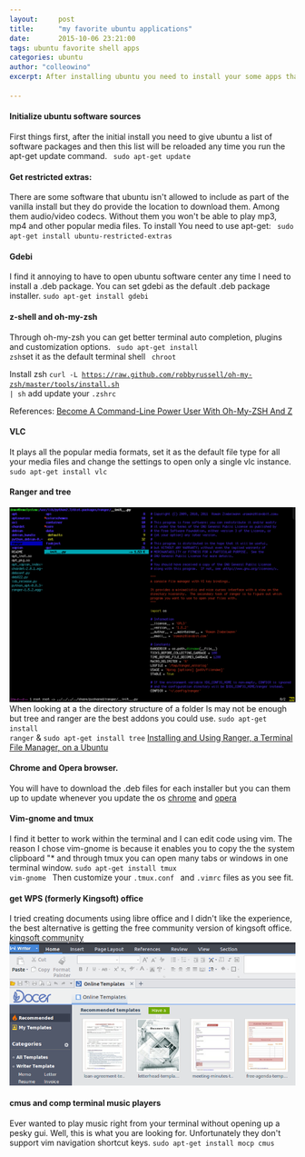 ```yaml
---
layout:     post
title:      "my favorite ubuntu applications"
date:       2015-10-06 23:21:00
tags: ubuntu favorite shell apps 
categories: ubuntu
author: "colleowino"
excerpt: After installing ubuntu you need to install your some apps that will make your experience using ubuntu that much better. 

---
```

#### Initialize ubuntu software sources
First things first, after the initial install you need to give ubuntu a list of software packages and then this list will be reloaded any time you run the apt-get update command.
<code> sudo apt-get update </code>

#### Get restricted extras:
There are some software that ubuntu isn't allowed to include as part of the vanilla install but they do provide the location to download them. Among them audio/video codecs. Without them you won't be able to play mp3, mp4 and other popular media files. 
To install You need to use apt-get: <code> sudo apt-get install ubuntu-restricted-extras</code>

#### Gdebi
I find it annoying to have to open ubuntu software center any time I need to install a .deb package. You can set gdebi as the default .deb package installer.
<code>sudo apt-get install gdebi </code>

#### z-shell and oh-my-zsh
Through oh-my-zsh you can get better terminal auto completion, plugins and customization options.
<code> sudo apt-get install zsh</code>set it as the default terminal shell <code> chroot </code>

Install zsh <code>curl -L https://raw.github.com/robbyrussell/oh-my-zsh/master/tools/install.sh | sh</code> add update your `.zshrc`

References: 
[Become A Command-Line Power User With Oh-My-ZSH And Z](http://www.smashingmagazine.com/2015/07/become-command-line-power-user-oh-my-zsh-z/)

#### VLC
It plays all the popular media formats, set it as the default file type for all your media files and change the settings to open only a single vlc instance.
`sudo apt-get install vlc`

#### Ranger and tree
![ranger](/img/ranger.png)
When looking at a the directory structure of a folder ls may not be enough but tree and ranger are the best addons you could use.
<code>sudo apt-get install ranger</code> & <code>sudo apt-get install tree</code>
[Installing and Using Ranger, a Terminal File Manager, on a Ubuntu](https://www.digitalocean.com/community/tutorials/installing-and-using-ranger-a-terminal-file-manager-on-a-ubuntu-vps)

#### Chrome and Opera browser.
You will have to download the .deb files for each installer but you can them up to update whenever you update the os [chrome](https://www.google.com/chrome/browser/desktop/) and 
[opera](http://www.opera.com/computer)

#### Vim-gnome and tmux
I find it better to work within the terminal and I can edit code using vim. The reason I chose vim-gnome is because it enables you to copy the the system clipboard "\* and through tmux you can open many tabs or windows in one terminal window.
<code>sudo apt-get install tmux vim-gnome </code> 
Then customize your <code>.tmux.conf </code> and <code>.vimrc</code> files as you see fit.

#### get WPS (formerly Kingsoft) office
I tried creating documents using libre office and I didn't like the experience, the best alternative is getting the free community version of kingsoft office.
[kingsoft community](http://wps-community.org/download.html)
![kingsoft writer](/img/kingsoft-writer.png " screen after launching kingsoft office ")

#### cmus and comp terminal music players
Ever wanted to play music right from your terminal without opening up a pesky gui. Well, this is what you are looking for. Unfortunately they don't support vim navigation shortcut keys.
`sudo apt-get install mocp cmus`
